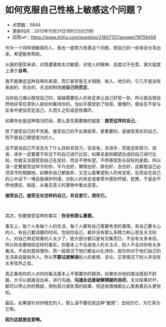 # 如何克服自己性格上敏感这个问题？
- 点赞数：5844
- 更新时间：2013年10月31日18时33分25秒
- 回答url：https://www.zhihu.com/question/21847137/answer/19759458
<body>
 <p data-pid="cqEVmfs5">作为一个同样很敏感的人，我也一直努力改善这个问题，把自己的一些体会分享出来，希望能有帮助。</p>
 <p data-pid="QYQVMYRZ">从我的感受来讲，对周遭事物太过敏感，对他人的眼神、态度过于在意，很大程度上源于<b>自卑</b>。</p>
 <p data-pid="SBfaVh0O">我不能确定这种自卑的来源，而它甚至是无关相貌、收入、地位的，它几乎是没有来由的、完全的、无法抑制地<b>对自己的否定</b>。</p>
 <p data-pid="NRT5cLbu">当你自己难以取悦自己时，就越需要别人的肯定来让自己好受一些，所以就会很自然地非常在意别人是如何看待你的。当似乎感受到了轻视、傲慢时，便会在不安与反省中更加否定自己。久而久之形成恶性循环。</p>
 <p data-pid="S6SXC5pN">如果你也是这种情况的话，那么首先需要做的就是：<b>接受这样的自己</b>。</p>
 <p data-pid="SEy89_Mv">除了接受自己的不完美，接受自己的不出类拔萃，更重要的，是接受真实的自己，而不是自己期望成为的人。</p>
 <p data-pid="3ZFY_L2J">这不是说自己不该去为了什么目标去努力，去自省，去进步，而是这些努力、自省、进步一定要基于和当下的自己进行比较，如果总是和期望达成的自己进行比较，你就无法感受到自己在变好，而会不停失望，不停感受到与目标的差距。所以请一定要接受这样子的你，平凡也好，懒惰也好，胖也好，丑也好，这都是自己必须坚守的根据地，如果你自己都放弃，又怎么能奢望别人的肯定呢，反而会在自己的心中设下一堵自我保护的墙，对别人的肯定或者赞许感到怀疑，犹豫，于是会不停地猜忌、揣度，从毫无意义的事物中看出恶意。</p>
 <p data-pid="wQtIUopv"><b>接受自己，接受无论怎样的自己，并且爱它，信任它。</b></p>
 <br>
 <p data-pid="3hJo5vZi">其次，你要接受这样的事实：<b>你没有那么重要。</b></p>
 <p data-pid="0Qugi-LG">事实上，每个人有每个人的生活，每个人都有自己需要考虑的事情，有自己要关心的人，有自己要消磨的时间，包括你自己，都并没有那么多精力和心思去关注别人。对自己举足轻重的人太少了，绝大部分都只是有交集而已，不会有太多来往。所以你也要相信这样的事实，你基本上不会是他人的关注点，别人不会对你有太多看法，不会刻意轻慢你，而一般情况下他们都会以礼待你，因为你对于他们自己的生活来说是局外人。所以<b>不要过度解读</b>别人的表情、言论，正常情况下别人并没有太多弦外之音。</p>
 <p data-pid="_3BtVzCc">真正重视你的人对你的看法基本上不需要你的猜测，如果你对他的做法感到不舒服，大可以直接说出来，进行沟通。<b>沟通永远是破解猜疑的良药</b>。无论结果好坏，都可以停止你的猜疑，得到高兴或失落的结果，但这些情绪都比心里悬着石头更轻松。</p>
 <p data-pid="oH9UelHR">最后，如果是针对你暗恋的人，那么请不要抗拒这种“敏感”，去经历它，为它哭为它笑。</p>
 <p data-pid="7qUcCyn_"><b>因为这就是恋爱啊。</b></p>
</body>